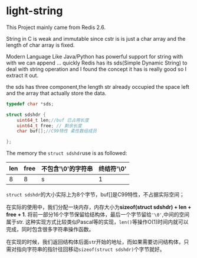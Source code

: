 # light-string

This Project mainly came from Redis 2.6.

String in C is weak and immutable since cstr is is just a char array and the length of char array is fixed.

Modern Language Like Java/Python has powerful support for string with with we can append ... quickly
Redis has its sds(Simple Dynamic String) to deal with string operation and I found the concept it has is really good so I extract it out.

the sds has three component,the length str already occupied the space left and the array that actually store the data.
```c
typedef char *sds;

struct sdshdr {
    uint64_t len;//buf 已占用长度
    uint64_t free; // 剩余长度
    char buf[];//C99特性 柔性数组成员

};
```
The memory the ```struct sdshdr```use is as followed:

| len  | free | 不包含'\0'的字符串 | 终结符'\0' |
| ---- | ---- | ------------------ | ---------- |
| 8    | 8    | s                  | 1          |



```struct sdshdr```的大小实际上为8个字节，buf[]是C99特性，不占据实际空间；

在实际的使用中，我们分配一块内存，内存大小为**sizeof(struct sdshdr) + len + free + 1**.
将前一部分16个字节保留给结构体，最后一个字节留给```'\0'```,中间的空间属于str.
这种实现方式比较类似Pascal等的实现，`len()`等操作O(1)时间内就可以完成，同时包含很多字符串操作函数。

在实现的时候，我们返回结构体后面`st`r开始的地址，而如果需要访问结构体，只需对指向字符串的指针往回移动```sizeof(struct sdshdr)```个字节就好。


